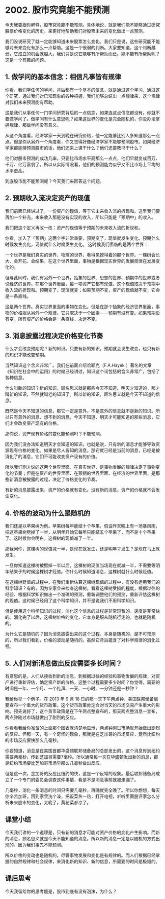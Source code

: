 # 2002. 股市究竟能不能预测
今天我要跟你解释，股市究竟能不能预测。具体地说，就是我们能不能够通过研究股票价格变化的历史，来更好地帮助我们对股票未来的变化做出一点预测。

我们没说研究了就一定能够知道未来股票怎么变化，我们只是说，这些研究能不能够对未来变化有那么一点帮助。这是一个很弱的判断。大家要知道，这个判断越弱，它成立的机会就越大。我们只是说它能够有所帮助而已。能不能有所帮助呢？这是一个有趣的问题。

## 1. 做学问的基本信念：相信凡事皆有规律
你看，我们学任何的学问，背后都有一个基本的信念，就是通过这个学习、通过这个研究，通过我们对已知现象的各种把握，我们能够总结出一点规律来，这个规律对我们未来预测能有帮助。

这是我们从事任何一门学问研究背后的一点信念，如果连这点信念都没有，你就不要做学问了。做学问有什么意思呢？如果这世界的变化是完全随机的，你没办法掌握规律，那做学问没有意义。

从这个角度看，经济学家一天到晚在研究价格，他一定能够比别人多知道那么一点点。但是你从另外一个角度看，你又觉得好像经济学家不能够预测股市。如果经济学家都能够预测股市的话，他们还来上课干什么？他们还要教书干什么？

他们对股市预测的成功几率，只要比市场水平高那么一点点，他们早就变成百万、千万、亿万富翁了。所以从实际情况看，他们的预测能力似乎又不比市场上平均的水平更高。

到底股市能不能预测呢？今天我们来回答这个问题。

## 2. 预期收入流决定资产的现值
我们前面已经讲过了，一份资产的现值，等于它未来收入流的折现和。这里我们要再加一个补充，未来收入那是没有实现的收入，所以只能是「预期中」的收入。

我们把这个定义再改一改：资产的现值等于预期的未来收入流的折现和。

你看，加入了「预期」这两个字非常重要，预期变了，现值就发生变化。预期什么时候发生变化，现值就什么时候发生变化。
这时候我们面临的是两个世界：

一个世界是我们真实的世界、物理的世界，看得见摸得着的那个世界。一棵树会长大、会开花、会结果，在这个世界里面，事物是根据现实世界的发展规律在发展变化的。

但与此同时，我们有另外一个世界，抽象的世界、思想的世界、预期中的世界或者说经济的世界。在那个世界里面，每一项资产它都有现值。这个现值取决于预期中收入流的折现和。预期变了，现值就变；如果预期不变，资产的现值就不变，它会是一条直线。

这是两个世界。真实世界里面的事物在变化，但是在那个抽象的经济世界里面，事物的价格服从另外一个规律，它只取决于一个因素——预期有没有变。如果预期没有变，所有资产的价格会是一条直线，永远不变。
 
## 3. 消息披露过程决定价格变化节奏
什么才会改变预期呢？新的知识。只要有新的知识，预期就会发生改变，也只有新的知识才能改变预期。

当然知识这个含义非常广。我们在前面介绍哈耶克（F.A.Hayek ）著名的文章《知识在社会中的运用》的时候已经讲过，知识这个词包括的含义非常广，包括了各种信息。

什么叫新的知识？新的知识，顾名思义就是那些今天不知道、明天才知道的，那才叫新的知识，不然就叫老的知识了。所以新的知识，顾名思义就是今天不知道的信息。

既然是今天不知道的信息，那它一定是意外，不是意外的信息就不是新的知识。所以只有意外的消息、想不到的消息，今天不知道、明天才可能知道的那些消息，它们才会改变资产现有的价格。

那你说，资产现有价格的变化能预测吗？不能预测。

因为我们没办法知道明天才会知道的知识。也就是说，只有新的消息才能够导致资源现有价格的变化。如果是尽人皆知的消息，那它就已经是当前的消息，已经是被消化了的消息，它们不可能改变资产现有的价值。

所以我们刚才说的这两个世界里面，在真实世界，是事物发展的规律决定了事物变化的节奏；但是在资产的世界里面、在预期的世界里面、在经济的世界里面，是那些新消息被披露的过程，决定了价格变化的节奏。

有新的消息披露出来，资产的价格就有变化。没有新的消息，资产的价格就不会发生变化。

## 4. 价格的波动为什么是随机的
我们还是以苹果树为例。苹果树每年能结十个苹果，假设昨天晚上有一场暴风雨，把这苹果树劈掉了一半，从明年开始它每年只能结五个苹果了，而不是十个苹果了。这时候你会明白，这棵树的现值减了一半。

那我问你，这棵树的现值减一半，是现在就发生，还是明年才发生？是现在马上就发生。

一旦你知道这棵树被劈掉一半以后，这棵树的现值当场现在就减一半，不需要等明年结果子的时候这棵树才贬值。你什么时候知道消息，这棵树就什么时候贬值。

在这棵树贬值的过程中，在我们重新估算这棵树现值的过程中，有没有运用我们的科学知识？有的，因为专家会来检查这棵树，看看这棵树受损的程度，根据过往的经验、根据科学知识做出一个准确的预测，重新调整他们的预测，重新评估这棵树的现值。这时候已经用了这个科学知识，并不是说我们不用科学知识。

但是使用这个科学知识的过程，消化这个信息的过程是非常短暂的，速度是非常快的。消化完了以后，这棵树价格的变化，它本身是服从随机行走的，也就是随机的。

为什么它是随机的？因为消息披露出来的这个过程，本身是随机的，是不可预测的，所以我们看到，价格的波动是随机的。虽然它背后蕴含了对科学规律的消化过程。

## 5. 人们对新消息做出反应需要多长时间？
有意思的是，人们从接收到新的消息，到根据过往的经验和事物发展的规律，对资产进行重新评估，确定资产新的价格，这整个过程需要多少时间？你觉得，需要的时间是一年、一个月、一个礼拜、一天、一小时、一分钟还是一秒钟？

我给你举一个例子。在 2013 年 9 月 18 日的那一天下午两点钟，美国联邦储备局要宣布一个重大的货币政策，这个货币政策肯定会对当天的市场交易产生重大的影响。预先说好了，这个货币政策是在下午两点整宣布的，那天两点整消息一宣布，两点钟刚过市场就做出了剧烈的反应。
 
你看看我给你准备的上面那个图表就清楚地显示，两点钟刚过市场就开始做出剧烈的反应。但那一天，有一个奇怪的现象，那就是在芝加哥的市场反应，竟然比纽约的市场反应要快那么几毫秒。 
 
你要知道，消息是在美国首都华盛顿联邦储备局的总部发出的，这个消息传到纽约需要两毫秒，传到芝加哥需要7毫秒。所以通常每一次在华盛顿发出新的消息，都是纽约市场要比芝加哥市场早那么几毫秒做出反应。

但是这一次，芝加哥的反应比纽约的快，这是一个反常的现象。最后联邦储备局成立了一个专门的委员会调查这件事情，看是不是消息事前就被走漏了。

几毫秒，消化一条消息的时间只需要几毫秒，再晚就完全晚了。所以你想想，每天你辛苦加班，回到家里洗个澡，把饭菜热一热，打开电视，听听里面股评家怎么分析未来股市的变化，太晚了，黄花菜都凉了。

## 课堂小结
今天我们讲的一个道理是，只有新的消息才可能对资产价格的变化产生影响。而新的消息，顾名思义就是今天不能知道的消息，所以新的消息一定是以随机的方式出现的，因为我们事先不能预测。

所以价格的变动也是随机的，尽管事物发展和变化是有规律的。而人们根据已经掌握的自然规律和社会规律，来消化新的知识、新的信息，所需要的时间是极短的。

## 课后思考
今天我留给你的思考题是，股市到底有没有泡沫，为什么？